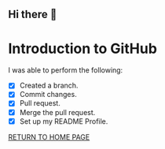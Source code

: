 ## Hi there 👋

<!--
**ajmasong/ajmasong** is a ✨ _special_ ✨ repository because its `README.md` (this file) appears on your GitHub profile.

Here are some ideas to get you started:

- 🔭 I’m currently working on ...
- 🌱 I’m currently learning ...
- 👯 I’m looking to collaborate on ...
- 🤔 I’m looking for help with ...
- 💬 Ask me about ...
- 📫 How to reach me: ...
- 😄 Pronouns: ...
- ⚡ Fun fact: ...
-->

# Introduction to GitHub

I was able to perform the following:
- [X] Created a branch.
- [X] Commit changes.
- [X] Pull request.
- [X] Merge the pull request.
- [X] Set up my README Profile.

[RETURN TO HOME PAGE](https://github.com/ajmasong/Training/blob/main/GitHub/README.md)
